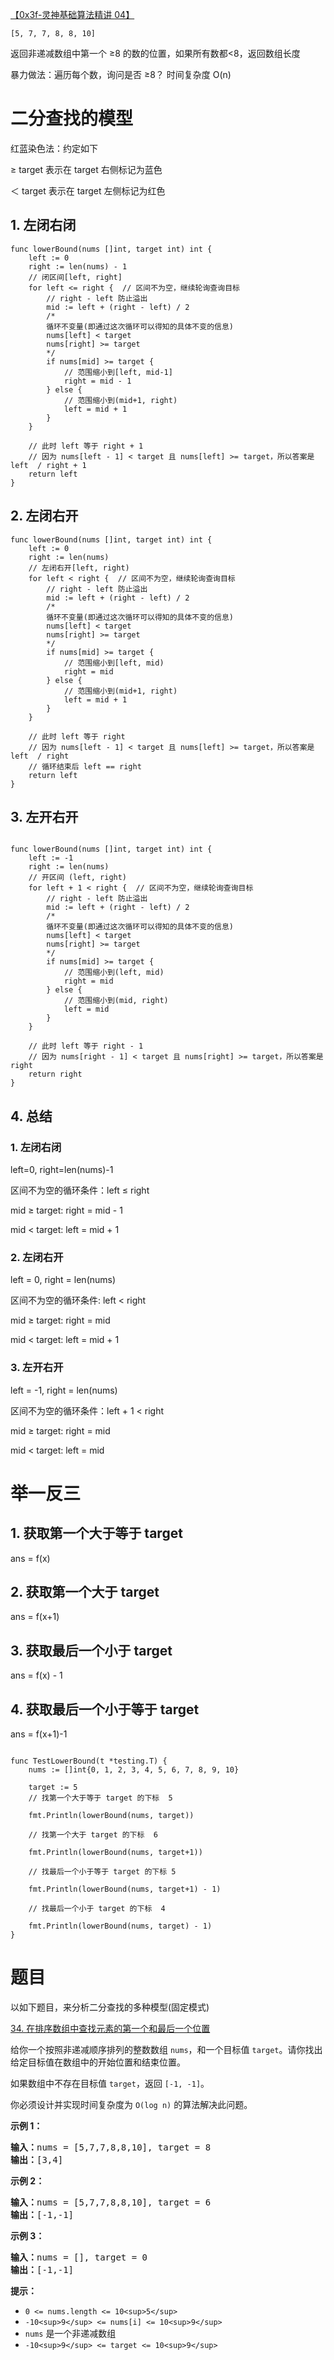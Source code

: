 [【0x3f-灵神基础算法精讲 04】](https://www.bilibili.com/video/BV1AP41137w7/)

`[5, 7, 7, 8, 8, 10]`

返回非递减数组中第一个 ≥8 的数的位置，如果所有数都<8，返回数组长度

暴力做法：遍历每个数，询问是否 ≥8？ 时间复杂度 O(n)

# 二分查找的模型

红蓝染色法：约定如下

≥ target 表示在 target 右侧标记为蓝色

＜ target 表示在 target 左侧标记为红色

## 1. 左闭右闭

```golang
func lowerBound(nums []int, target int) int {
    left := 0
    right := len(nums) - 1
    // 闭区间[left, right]
    for left <= right {  // 区间不为空，继续轮询查询目标
        // right - left 防止溢出
        mid := left + (right - left) / 2
        /*
        循环不变量(即通过这次循环可以得知的具体不变的信息)
        nums[left] < target
        nums[right] >= target
        */
        if nums[mid] >= target {
            // 范围缩小到[left, mid-1]
            right = mid - 1
        } else {
            // 范围缩小到(mid+1, right)
            left = mid + 1
        }
    }

    // 此时 left 等于 right + 1
    // 因为 nums[left - 1] < target 且 nums[left] >= target，所以答案是 left  / right + 1
    return left
}

```

## 2. 左闭右开

```golang
func lowerBound(nums []int, target int) int {
    left := 0
    right := len(nums)
    // 左闭右开[left, right)
    for left < right {  // 区间不为空，继续轮询查询目标
        // right - left 防止溢出
        mid := left + (right - left) / 2
        /*
        循环不变量(即通过这次循环可以得知的具体不变的信息)
        nums[left] < target
        nums[right] >= target
        */
        if nums[mid] >= target {
            // 范围缩小到[left, mid)
            right = mid
        } else {
            // 范围缩小到(mid+1, right)
            left = mid + 1
        }
    }

    // 此时 left 等于 right
    // 因为 nums[left - 1] < target 且 nums[left] >= target，所以答案是 left  / right
    // 循环结束后 left == right
    return left
}

```

## 3. 左开右开

```golang

func lowerBound(nums []int, target int) int {
    left := -1
    right := len(nums)
    // 开区间 (left, right)
    for left + 1 < right {  // 区间不为空，继续轮询查询目标
        // right - left 防止溢出
        mid := left + (right - left) / 2
        /*
        循环不变量(即通过这次循环可以得知的具体不变的信息)
        nums[left] < target
        nums[right] >= target
        */
        if nums[mid] >= target {
            // 范围缩小到(left, mid)
            right = mid
        } else {
            // 范围缩小到(mid, right)
            left = mid
        }
    }

    // 此时 left 等于 right - 1
    // 因为 nums[right - 1] < target 且 nums[right] >= target，所以答案是 right
    return right
}

```

## 4. 总结

### 1. 左闭右闭

left=0, right=len(nums)-1

区间不为空的循环条件：left ≤ right

mid ≥ target: right = mid - 1

mid < target: left = mid + 1

### 2. 左闭右开

left = 0, right = len(nums)

区间不为空的循环条件: left < right

mid ≥ target: right = mid

mid < target: left = mid + 1

### 3. 左开右开

left = -1, right = len(nums)

区间不为空的循环条件：left + 1 < right

mid ≥ target: right = mid

mid < target: left = mid

# 举一反三

## 1. 获取第一个大于等于 target

ans = f(x)

## 2. 获取第一个大于 target

ans = f(x+1)

## 3. 获取最后一个小于 target

ans = f(x) - 1

## 4. 获取最后一个小于等于 target

ans = f(x+1)-1

```golang

func TestLowerBound(t *testing.T) {
	nums := []int{0, 1, 2, 3, 4, 5, 6, 7, 8, 9, 10}

	target := 5
	// 找第一个大于等于 target 的下标  5

	fmt.Println(lowerBound(nums, target))

	// 找第一个大于 target 的下标  6

	fmt.Println(lowerBound(nums, target+1))

	// 找最后一个小于等于 target 的下标 5

	fmt.Println(lowerBound(nums, target+1) - 1)

	// 找最后一个小于 target 的下标  4

	fmt.Println(lowerBound(nums, target) - 1)
}
```

# 题目

以如下题目，来分析二分查找的多种模型(固定模式)

[34. 在排序数组中查找元素的第一个和最后一个位置](https://leetcode.cn/problems/find-first-and-last-position-of-element-in-sorted-array/solution/er-fen-cha-zhao-zong-shi-xie-bu-dui-yi-g-t9l9/)

给你一个按照非递减顺序排列的整数数组 `nums`，和一个目标值 `target`。请你找出给定目标值在数组中的开始位置和结束位置。

如果数组中不存在目标值 `target`，返回 `[-1, -1]`。

你必须设计并实现时间复杂度为 `O(log n)` 的算法解决此问题。

**示例 1：**

<pre><strong>输入：</strong>nums = [5,7,7,8,8,10], target = 8
<strong>输出：</strong>[3,4]</pre>

**示例 2：**

<pre><strong>输入：</strong>nums = [5,7,7,8,8,10], target = 6
<strong>输出：</strong>[-1,-1]</pre>

**示例 3：**

<pre><strong>输入：</strong>nums = [], target = 0
<strong>输出：</strong>[-1,-1]</pre>

**提示：**

- `0 <= nums.length <= 10<sup>5</sup>`
- `-10<sup>9</sup> <= nums[i] <= 10<sup>9</sup>`
- `nums` 是一个非递减数组
- `-10<sup>9</sup> <= target <= 10<sup>9</sup>`
